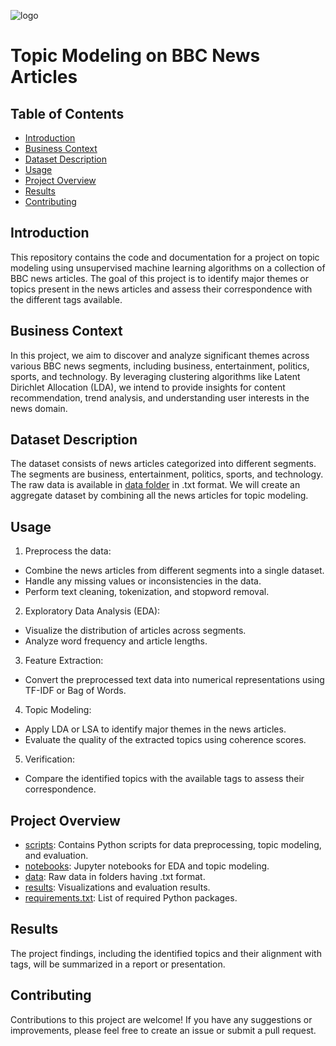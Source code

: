 ![logo](https://www.google.com/url?sa=i&url=https%3A%2F%2Fmedium.com%2Fanalytics-vidhya%2Fbbc-news-text-classification-a1b2a61af903&psig=AOvVaw0wNYGifCdpw_4IzLpo7Uoy&ust=1691303410454000&source=images&cd=vfe&opi=89978449&ved=0CBEQjRxqFwoTCJiYw6nyxIADFQAAAAAdAAAAABAE)
# Topic Modeling on BBC News Articles

## Table of Contents
- [Introduction](#introduction)
- [Business Context](#business-context)
- [Dataset Description](#dataset-description)
- [Usage](#usage)
- [Project Overview](#project-overview)
- [Results](#results)
- [Contributing](#contributing)
  

## Introduction
This repository contains the code and documentation for a project on topic modeling using unsupervised machine learning algorithms on a collection of BBC news articles. The goal of this project is to identify major themes or topics present in the news articles and assess their correspondence with the different tags available.

## Business Context
In this project, we aim to discover and analyze significant themes across various BBC news segments, including business, entertainment, politics, sports, and technology. By leveraging clustering algorithms like Latent Dirichlet Allocation (LDA), we intend to provide insights for content recommendation, trend analysis, and understanding user interests in the news domain.

## Dataset Description
The dataset consists of news articles categorized into different segments. The segments are business, entertainment, politics, sports, and technology. The raw data is available in [data folder](data/) in .txt format. We will create an aggregate dataset by combining all the news articles for topic modeling.


## Usage
1. Preprocess the data:
- Combine the news articles from different segments into a single dataset.
- Handle any missing values or inconsistencies in the data.
- Perform text cleaning, tokenization, and stopword removal.

2. Exploratory Data Analysis (EDA):
- Visualize the distribution of articles across segments.
- Analyze word frequency and article lengths.

3. Feature Extraction:
- Convert the preprocessed text data into numerical representations using TF-IDF or Bag of Words.

4. Topic Modeling:
- Apply LDA or LSA to identify major themes in the news articles.
- Evaluate the quality of the extracted topics using coherence scores.

5. Verification:
- Compare the identified topics with the available tags to assess their correspondence.

## Project Overview
- [scripts](scripts/): Contains Python scripts for data preprocessing, topic modeling, and evaluation.
- [notebooks](notebooks/): Jupyter notebooks for EDA and topic modeling.
- [data](data/): Raw data in folders having .txt format.
- [results](results/): Visualizations and evaluation results.
- [requirements.txt](requirements.txt): List of required Python packages.

## Results
The project findings, including the identified topics and their alignment with tags, will be summarized in a report or presentation.

## Contributing
Contributions to this project are welcome! If you have any suggestions or improvements, please feel free to create an issue or submit a pull request.

